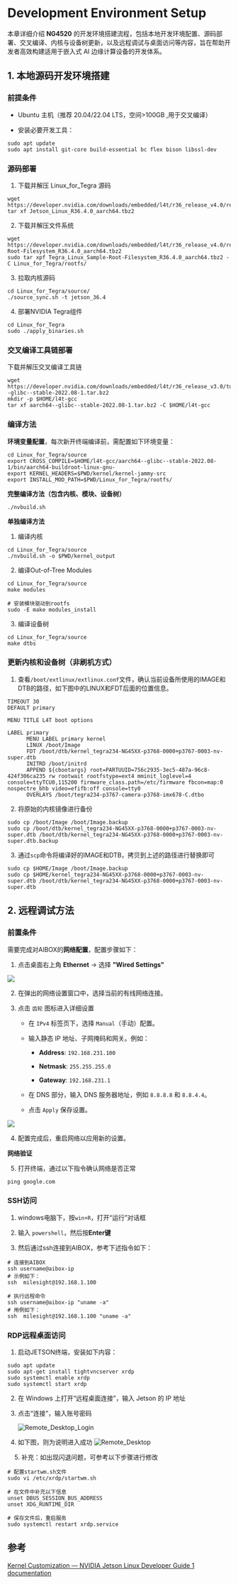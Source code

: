 # Development Environment Setup

本章详细介绍 **NG4520** 的开发环境搭建流程，包括本地开发环境配置、源码部署、交叉编译、内核与设备树更新，以及远程调试与桌面访问等内容，旨在帮助开发者高效构建适用于嵌入式 AI 边缘计算设备的开发体系。

## 1. 本地源码开发环境搭建

### 前提条件

- Ubuntu 主机（推荐 20.04/22.04 LTS，空间>100GB ,用于交叉编译）

- 安装必要开发工具：

```shell
sudo apt update 
sudo apt install git-core build-essential bc flex bison libssl-dev
```

### 源码部署

1. 下载并解压 Linux_for_Tegra 源码

```shell
wget https://developer.nvidia.com/downloads/embedded/l4t/r36_release_v4.0/release/Jetson_Linux_R36.4.0_aarch64.tbz2
tar xf Jetson_Linux_R36.4.0_aarch64.tbz2 
```

2. 下载并解压文件系统

```shell
wget https://developer.nvidia.com/downloads/embedded/l4t/r36_release_v4.0/release/Tegra_Linux_Sample-Root-Filesystem_R36.4.0_aarch64.tbz2
sudo tar xpf Tegra_Linux_Sample-Root-Filesystem_R36.4.0_aarch64.tbz2 -C Linux_for_Tegra/rootfs/
```

3. 拉取内核源码

```shell
cd Linux_for_Tegra/source/
./source_sync.sh -t jetson_36.4
```

4. 部署NVIDIA Tegra组件​​

```shell
cd Linux_for_Tegra
sudo ./apply_binaries.sh
```

### 交叉编译工具链部署

下载并解压交叉编译工具链

```shell
wget https://developer.nvidia.com/downloads/embedded/l4t/r36_release_v3.0/toolchain/aarch64--glibc--stable-2022.08-1.tar.bz2
mkdir -p $HOME/l4t-gcc
tar xf aarch64--glibc--stable-2022.08-1.tar.bz2 -C $HOME/l4t-gcc
```

### 编译方法

**环境变量配置**，每次新开终端编译前，需配置如下环境变量：

```shell
cd Linux_for_Tegra/source
export CROSS_COMPILE=$HOME/l4t-gcc/aarch64--glibc--stable-2022.08-1/bin/aarch64-buildroot-linux-gnu-
export KERNEL_HEADERS=$PWD/kernel/kernel-jammy-src
export INSTALL_MOD_PATH=$PWD/Linux_for_Tegra/rootfs/
```

**完整编译方法（包含内核、模块、设备树）**

```shell
./nvbuild.sh
```

**单独编译方法**

1. 编译内核

```shell
cd Linux_for_Tegra/source
./nvbuild.sh -o $PWD/kernel_output  
```

2. 编译Out-of-Tree Modules

```shell
cd Linux_for_Tegra/source
make modules

# 安装模块驱动到rootfs
sudo -E make modules_install
```

3. 编译设备树

```shell
cd Linux_for_Tegra/source
make dtbs
```

### 更新内核和设备树（非刷机方式）

1. 查看`/boot/extlinux/extlinux.conf`文件，确认当前设备所使用的IMAGE和DTB的路径，如下图中的LINUX和FDT后面的位置信息。

```shell
TIMEOUT 30
DEFAULT primary

MENU TITLE L4T boot options

LABEL primary
      MENU LABEL primary kernel
      LINUX /boot/Image
      FDT /boot/dtb/kernel_tegra234-NG45XX-p3768-0000+p3767-0003-nv-super.dtb
      INITRD /boot/initrd
      APPEND ${cbootargs} root=PARTUUID=756c2935-3ec5-487a-96c8-424f306ca235 rw rootwait rootfstype=ext4 mminit_loglevel=4 console=ttyTCU0,115200 firmware_class.path=/etc/firmware fbcon=map:0 nospectre_bhb video=efifb:off console=tty0
      OVERLAYS /boot/tegra234-p3767-camera-p3768-imx678-C.dtbo
```

2. 将原始的内核镜像进行备份

```shell
sudo cp /boot/Image /boot/Image.backup
sudo cp /boot/dtb/kernel_tegra234-NG45XX-p3768-0000+p3767-0003-nv-super.dtb /boot/dtb/kernel_tegra234-NG45XX-p3768-0000+p3767-0003-nv-super.dtb.backup
```

3. 通过`scp`命令将编译好的IMAGE和DTB，拷贝到上述的路径进行替换即可

```shell
sudo cp $HOME/Image /boot/Image.backup
sudo cp $HOME/kernel_tegra234-NG45XX-p3768-0000+p3767-0003-nv-super.dtb /boot/dtb/kernel_tegra234-NG45XX-p3768-0000+p3767-0003-nv-super.dtb
```

## 2. 远程调试方法

### 前置条件

需要完成对AIBOX的**网络配置**，配置步骤如下：

1. 点击桌面右上角 **Ethernet** → 选择 **"Wired Settings"**

![](/img/NG45XX_SOFTWARE/Driver/NG45XX_Setting.png)

2. 在弹出的网络设置窗口中，选择当前的有线网络连接。

3. 点击 `齿轮` 图标进入详细设置
   
   - 在 `IPv4` 标签页下，选择 `Manual`（手动）配置。
   
   - 输入静态 IP 地址、子网掩码和网关。例如：
     
     - **Address**: `192.168.231.100` 
     
     - **Netmask**: `255.255.255.0` 
     
     - **Gateway**: `192.168.231.1` 
   
   - 在 DNS 部分，输入 DNS 服务器地址，例如 `8.8.8.8` 和 `8.8.4.4`。
   
   - 点击 `Apply` 保存设置。

![](/img/NG45XX_SOFTWARE/Driver/NG45XX_Setting_Network.png)

4. 配置完成后，重启网络以应用新的设置。

**网络验证**

5. 打开终端，通过以下指令确认网络是否正常

```shell
ping google.com
```

### SSH访问

1. windows电脑下，按`win+R`，打开“运行”对话框

2. 输入 `powershell`，然后按 ​**​Enter键​**​

3. 然后通过ssh连接到AIBOX，参考下述指令如下：

```shell
# 连接到AIBOX
ssh username@aibox-ip
# 示例如下：
ssh  milesight@192.168.1.100

# 执行远程命令
ssh username@aibox-ip "uname -a"
# 用例如下：
ssh  milesight@192.168.1.100 "uname -a"
```

### RDP远程桌面访问

1. 启动JETSON终端，安装如下内容：

```shell
sudo apt update
sudo apt-get install tightvncserver xrdp 
sudo systemctl enable xrdp  
sudo systemctl start xrdp
```

2. 在 Windows 上打开“远程桌面连接”，输入 Jetson 的 IP 地址

3. 点击“连接”，输入账号密码
   
   ![Remote_Desktop_Login](/img/Remote_Desktop_Login.png)

4. 如下图，则为说明进入成功
   ![Remote_Desktop](/img/Remote_Desktop.png)

    5. 补充：如出现闪退问题，可参考以下步骤进行修改 

```shell
# 配置startwm.sh文件
sudo vi /etc/xrdp/startwm.sh

# 在文件中补充以下信息
unset DBUS_SESSION_BUS_ADDRESS
unset XDG_RUNTIME_DIR

# 保存文件后，重启服务
sudo systemctl restart xrdp.service
```

## 参考

[Kernel Customization — NVIDIA Jetson Linux Developer Guide 1 documentation](https://docs.nvidia.com/jetson/archives/r36.2/DeveloperGuide/SD/Kernel/KernelCustomization.html)
